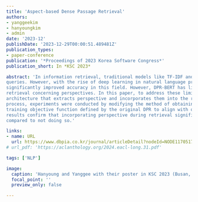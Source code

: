 ```yaml
---
title: 'Aspect-based Dense Passage Retrieval'
authors:
- yanggeekim
- hanyoungkim
- admin
date: '2023-12'
publishDate: '2023-12-29T00:00:51.489481Z'
publication_types:
- paper-conference
publication: '*Proceedings of 2023 Korea Software Congress*'
publication_short: In *KSC 2023*

abstract: 'In information retrieval, traditional models like TF-IDF and BM25 have been used for search engine
queries. However, with the rise of deep learning in natural language processing, DPR-BERT has
significantly improved accuracy in this field. However, DPR-BERT has limitations related to precise
retrieval concerning perspectives. In this paper, to address these limitations, we propose a new
architecture that extracts perspective and incorporates them into the retrieval process. In this
process, experiments were conducted by modifying the method of obtaining similarity and the
training objective function defined by the original DPR to align with our goals. Our experimental
results confirm that incorporating perspective during retrieval significantly improves the process
compared to not doing so.'

links:
- name: URL
  url: https://www.dbpia.co.kr/journal/articleDetail?nodeId=NODE11705178
# url_pdf: 'https://aclanthology.org/2024.eacl-long.31.pdf'

tags: ['NLP']

image:
  caption: 'Hanyoung and Yanggee with their poster in KSC 2023 (Busan, South Korea)'
  focal_point: ''
  preview_only: false

---
```

